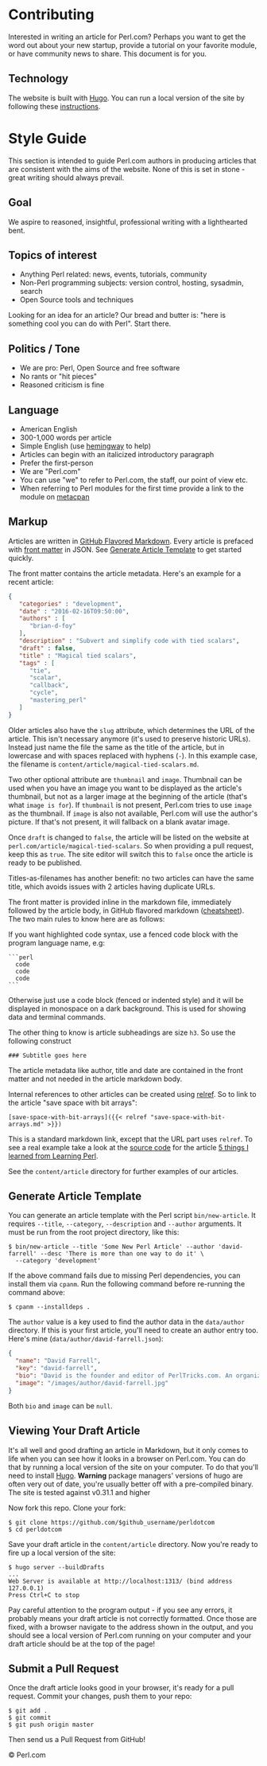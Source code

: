 Contributing
============

Interested in writing an article for Perl.com? Perhaps you want to get the word out about your new startup, provide a tutorial on your favorite module, or have community news to share. This document is for you.

Technology
----------
The website is built with [Hugo](http://gohugo.io). You can run a local version of the site by following these [instructions](#viewing-your-draft-article).

Style Guide
===========
This section is intended to guide Perl.com authors in producing articles that are consistent with the aims of the website. None of this is set in stone - great writing should always prevail.

Goal
----
We aspire to reasoned, insightful, professional writing with a lighthearted bent.

Topics of interest
------------------
- Anything Perl related: news, events, tutorials, community
- Non-Perl programming subjects: version control, hosting, sysadmin, search
- Open Source tools and techniques

Looking for an idea for an article? Our bread and butter is: "here is something cool you can do with Perl". Start there.

Politics / Tone
---------------
- We are pro: Perl, Open Source and free software
- No rants or "hit pieces"
- Reasoned criticism is fine

Language
--------
- American English
- 300-1,000 words per article
- Simple English (use [hemingway](http://www.hemingwayapp.com/) to help)
- Articles can begin with an italicized introductory paragraph
- Prefer the first-person
- We are "Perl.com"
- You can use "we" to refer to Perl.com, the staff, our point of view etc.
- When referring to Perl modules for the first time provide a link to the module on [metacpan](https://metacpan.org/)

Markup
------
Articles are written in [GitHub Flavored Markdown](https://guides.github.com/features/mastering-markdown/). Every article is prefaced with [front matter](http://gohugo.io/content/front-matter/) in JSON. See [Generate Article Template](#generate-article-template) to get started quickly.

The front matter contains the article metadata. Here's an example for a recent article:

``` json
{
   "categories" : "development",
   "date" : "2016-02-16T09:50:00",
   "authors" : [
      "brian-d-foy"
   ],
   "description" : "Subvert and simplify code with tied scalars",
   "draft" : false,
   "title" : "Magical tied scalars",
   "tags" : [
      "tie",
      "scalar",
      "callback",
      "cycle",
      "mastering_perl"
   ]
}
```

Older articles also have the `slug` attribute, which determines the URL of the article. This isn't necessary anymore (it's used to preserve historic URLs). Instead just name the file the same as the title of the article, but in lowercase and with spaces replaced with hyphens (`-`). In this example case, the filename is `content/article/magical-tied-scalars.md`.

Two other optional attribute are `thumbnail` and `image`. Thumbnail can be used when you have an image you want to be displayed as the article's thumbnail, but not as a larger image at the beginning of the article (that's what `image is for`). If `thumbnail` is not present, Perl.com tries to use `image` as the thumbnail. If `image` is also not available, Perl.com will use the author's picture. If that's not present, it will fallback on a blank avatar image.

Once `draft` is changed to `false`, the article will be listed on the website at `perl.com/article/magical-tied-scalars`. So when providing a pull request, keep this as `true`. The site editor will switch this to `false` once the article is ready to be published.

Titles-as-filenames has another benefit: no two articles can have the same title, which avoids issues with 2 articles having duplicate URLs.

The front matter is provided inline in the markdown file, immediately followed by the article body, in GitHub flavored markdown ([cheatsheet](https://github.com/adam-p/markdown-here/wiki/Markdown-Cheatsheet)). The two main rules to know here are as follows:

If you want highlighted code syntax, use a fenced code block with the program language name, e.g:

    ```perl
      code
      code
      code
    ```

Otherwise just use a code block (fenced or indented style) and it will be displayed in monospace on a dark background. This is used for showing data and terminal commands.

The other thing to know is article subheadings are size `h3`. So use the following construct

    ### Subtitle goes here

The article metadata like author, title and date are contained in the front matter and not needed in the article markdown body.

Internal references to other articles can be created using [relref](https://gohugo.io/extras/crossreferences/). So to link to the article "save space with bit arrays":

    [save-space-with-bit-arrays]({{< relref "save-space-with-bit-arrays.md" >}})

This is a standard markdown link, except that the URL part uses `relref`. To see a real example take a look at the [source code](https://raw.githubusercontent.com/dnmfarrell/perldotcom/master/content/article/5-things-i-learned-from-learning-perl-7th-edition.md) for the article [5 things I learned from Learning Perl](http://perl.com/article/5-things-i-learned-from-learning-perl-7th-edition/).

See the `content/article` directory for further examples of our articles.

Generate Article Template
-------------------------
You can generate an article template with the Perl script `bin/new-article`. It requires `--title`, `--category`, `--description` and `--author` arguments. It must be run from the root project directory, like this:

    $ bin/new-article --title 'Some New Perl Article' --author 'david-farrell' --desc 'There is more than one way to do it' \
      --category 'development'

If the above command fails due to missing Perl dependencies, you can install
them via `cpanm`. Run the following command before re-running the command
above:

    $ cpanm --installdeps .

The `author` value is a key used to find the author data in the `data/author` directory. If this is your first article, you'll need to create an author entry too. Here's mine (`data/author/david-farrell.json`):

``` json
{
  "name": "David Farrell",
  "key": "david-farrell",
  "bio": "David is the founder and editor of PerlTricks.com. An organizer of the [New York Perl Meetup](http://www.meetup.com/The-New-York-Perl-Meetup-Group/), he works for ZipRecruiter as a software developer.",
  "image": "/images/author/david-farrell.jpg"
}
```

Both `bio` and `image` can be `null`.

Viewing Your Draft Article
--------------------------
It's all well and good drafting an article in Markdown, but it only comes to life when you can see how it looks in a browser on Perl.com. You can do that by running a local version of the site on your computer. To do that you'll need to install [Hugo](http://gohugo.io). **Warning** package managers' versions of hugo are often very out of date, you're usually better off with a pre-compiled binary. The site is tested against v0.31.1 and higher

Now fork this repo. Clone your fork:

    $ git clone https://github.com/$github_username/perldotcom
    $ cd perldotcom

Save your draft article in the `content/article` directory. Now you're ready to fire up a local version of the site:

    $ hugo server --buildDrafts
    ...
    Web Server is available at http://localhost:1313/ (bind address 127.0.0.1)
    Press Ctrl+C to stop

Pay careful attention to the program output - if you see any errors, it probably means your draft article is not correctly formatted. Once those are fixed, with a browser navigate to the address shown in the output, and you should see a local version of Perl.com running on your computer and your draft article should be at the top of the page!

Submit a Pull Request
---------------------
Once the draft article looks good in your browser, it's ready for a pull request. Commit your changes, push them to your repo:

    $ git add .
    $ git commit
    $ git push origin master

Then send us a Pull Request from GitHub!

&copy; Perl.com
